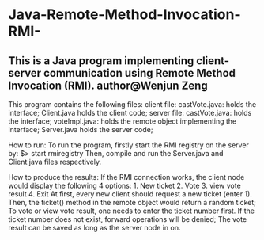 # Java-Remote-Method-Invocation-RMI-
This is a Java program implementing client-server communication using Remote Method Invocation (RMI).
author@Wenjun Zeng
 ----------------------------------------------------------------------------------
This program contains the following files:
client file:
	castVote.java: holds the interface;
	Client.java holds the client code;
server file:
	castVote.java: holds the interface;
	voteImpl.java: holds the remote object implementing the interface;
	Server.java holds the server code;

How to run:
To run the program, firstly start the RMI registry on the server by:
$> start rmiregistry
Then, compile and run the Server.java and Client.java files respectively.

How to produce the results:
If the RMI connection works, the client node would display the following 4 options:
	1. New ticket
	2. Vote
	3. view vote result
	4. Exit
At first, every new client should request a new ticket (enter 1). Then, the ticket() method 
in the remote object would return a random ticket;
To vote or view vote result, one needs to enter the ticket number first. If the ticket number
does not exist, forward operations will be denied;
The vote result can be saved as long as the server node in on.

